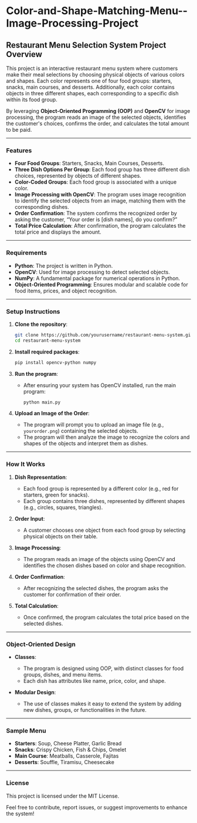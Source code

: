 # Color-and-Shape-Matching-Menu--Image-Processing-Project


## Restaurant Menu Selection System Project Overview

This project is an interactive restaurant menu system where customers make their meal selections by choosing physical objects of various colors and shapes. Each color represents one of four food groups: starters, snacks, main courses, and desserts. Additionally, each color contains objects in three different shapes, each corresponding to a specific dish within its food group.

By leveraging **Object-Oriented Programming (OOP)** and **OpenCV** for image processing, the program reads an image of the selected objects, identifies the customer's choices, confirms the order, and calculates the total amount to be paid.

---

### Features

- **Four Food Groups**: Starters, Snacks, Main Courses, Desserts.
- **Three Dish Options Per Group**: Each food group has three different dish choices, represented by objects of different shapes.
- **Color-Coded Groups**: Each food group is associated with a unique color.
- **Image Processing with OpenCV**: The program uses image recognition to identify the selected objects from an image, matching them with the corresponding dishes.
- **Order Confirmation**: The system confirms the recognized order by asking the customer, “Your order is [dish names], do you confirm?”
- **Total Price Calculation**: After confirmation, the program calculates the total price and displays the amount.

---

### Requirements

- **Python**: The project is written in Python.
- **OpenCV**: Used for image processing to detect selected objects.
- **NumPy**: A fundamental package for numerical operations in Python.
- **Object-Oriented Programming**: Ensures modular and scalable code for food items, prices, and object recognition.

---

### Setup Instructions

1. **Clone the repository**:
   ```bash
   git clone https://github.com/yourusername/restaurant-menu-system.git
   cd restaurant-menu-system
   ```

2. **Install required packages**:
   ```bash
   pip install opencv-python numpy
   ```

3. **Run the program**:
   - After ensuring your system has OpenCV installed, run the main program:
     ```bash
     python main.py
     ```

4. **Upload an Image of the Order**:
   - The program will prompt you to upload an image file (e.g., `yourorder.png`) containing the selected objects.
   - The program will then analyze the image to recognize the colors and shapes of the objects and interpret them as dishes.

---

### How It Works

1. **Dish Representation**:
   - Each food group is represented by a different color (e.g., red for starters, green for snacks).
   - Each group contains three dishes, represented by different shapes (e.g., circles, squares, triangles).

2. **Order Input**:
   - A customer chooses one object from each food group by selecting physical objects on their table.

3. **Image Processing**:
   - The program reads an image of the objects using OpenCV and identifies the chosen dishes based on color and shape recognition.

4. **Order Confirmation**:
   - After recognizing the selected dishes, the program asks the customer for confirmation of their order.

5. **Total Calculation**:
   - Once confirmed, the program calculates the total price based on the selected dishes.

---

### Object-Oriented Design

- **Classes**:
  - The program is designed using OOP, with distinct classes for food groups, dishes, and menu items.
  - Each dish has attributes like name, price, color, and shape.

- **Modular Design**:
  - The use of classes makes it easy to extend the system by adding new dishes, groups, or functionalities in the future.

---

### Sample Menu

- **Starters**: Soup, Cheese Platter, Garlic Bread
- **Snacks**: Crispy Chicken, Fish & Chips, Omelet
- **Main Course**: Meatballs, Casserole, Fajitas
- **Desserts**: Souffle, Tiramisu, Cheesecake

---

### License

This project is licensed under the MIT License.

Feel free to contribute, report issues, or suggest improvements to enhance the system!
